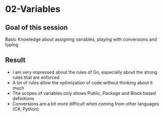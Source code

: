 # 02-Variables

## Goal of this session

Basic Knowledge about assigning variables, playing with conversions and typing

## Result

* I am very impressed about the rules of Go, especially about the strong rules that are enforced
* A lot of rules allow the optimization of code without thinking about it much
* The scopes of variables only allows Public, Package and Block based definitions
* Conversions are a bit more difficult when coming from other languages (C#, Python)